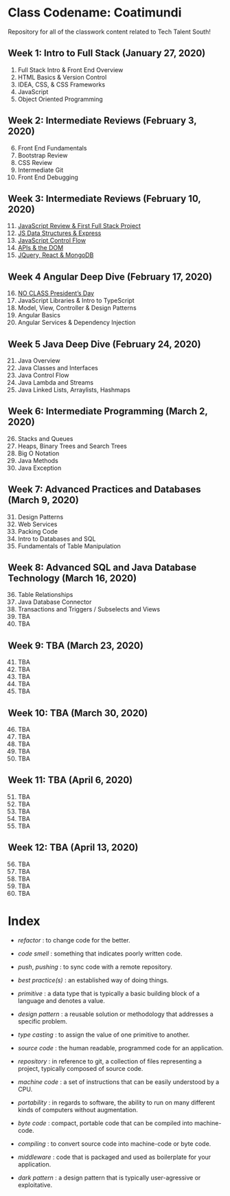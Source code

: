 
# Class Codename: Coatimundi

Repository for all of the classwork content related to Tech Talent South!

## Week 1: Intro to Full Stack (January 27, 2020)

1. Full Stack Intro & Front End Overview
2. HTML Basics & Version Control
3. IDEA, CSS, & CSS Frameworks
4. JavaScript 
5. Object Oriented Programming

## Week 2:  Intermediate Reviews (February 3, 2020)


6. Front End Fundamentals
7. Bootstrap Review
8. CSS Review 
9. Intermediate Git
10. Front End Debugging

## Week 3: Intermediate Reviews (February 10, 2020)


11. [JavaScript Review & First Full Stack Project](https://github.com/LionelBeato/classwork/blob/master/Week-3/Day-11/OVERVIEW.md)
12. [JS Data Structures & Express](https://github.com/LionelBeato/classwork/blob/master/Week-3/Day-12/OVERVIEW.md) 
13. [JavaScript Control Flow](https://github.com/LionelBeato/classwork/blob/master/Week-3/Day-13/OVERVIEW.md)
14. [APIs & the DOM](https://github.com/LionelBeato/classwork/blob/master/Week-3/Day-14/OVERVIEW.md)
15. [JQuery, React & MongoDB](https://github.com/LionelBeato/classwork/blob/master/Week-3/Day-15/OVERVIEW.md)

## Week 4  Angular Deep Dive  (February 17, 2020)

16. [NO CLASS President’s Day](https://github.com/LionelBeato/classwork/blob/master/Week-4/Day-16/OVERVIEW.md) 
17. JavaScript Libraries & Intro to TypeScript 
18. Model, View, Controller & Design Patterns
19. Angular Basics
20. Angular Services & Dependency Injection



## Week 5 Java Deep Dive (February 24, 2020)

21. Java Overview
22. Java Classes and Interfaces
23. Java Control Flow
24. Java Lambda and Streams 
25. Java Linked Lists, Arraylists, Hashmaps

## Week 6: Intermediate Programming (March 2, 2020)
26. Stacks and Queues
27. Heaps, Binary Trees and Search Trees
28. Big O Notation
29. Java Methods
30. Java Exception

## Week 7: Advanced Practices and Databases  (March 9, 2020)


31. Design Patterns
32. Web Services
33. Packing Code
34. Intro to Databases and SQL
35. Fundamentals of Table Manipulation

## Week 8: Advanced SQL and Java Database Technology    (March 16, 2020)


36. Table Relationships
37. Java Database Connector
38. Transactions and Triggers / Subselects and Views
39. TBA
40. TBA




## Week 9: TBA   (March 23, 2020)


41. TBA
42. TBA
43. TBA
44. TBA
45. TBA

## Week 10: TBA   (March 30, 2020)


46. TBA
47. TBA
48. TBA
49. TBA
50. TBA

## Week 11: TBA    (April 6, 2020)


51. TBA
52. TBA
53. TBA
54. TBA
55. TBA

## Week 12: TBA  (April 13, 2020)


56. TBA
57. TBA
58. TBA
59. TBA
60. TBA

# Index 

- *refactor* : to change code for the better. 

- *code smell* : something that indicates poorly written code.

- *push*, *pushing* : to sync code with a remote repository.

- *best practice(s)* : an established way of doing things. 

- *primitive* : a data type that is typically a basic building block of a language and denotes a value.

- *design pattern* : a reusable solution or methodology that addresses a specific problem. 


- *type casting* : to assign the value of one primitive to another. 

- *source code* : the human readable, programmed code for an application. 

- *repository* : in reference to git, a collection of files representing a project, typically composed of source code.

- *machine code* : a set of instructions that can be easily understood by a CPU. 

- *portability* : in regards to software, the ability to run on many different kinds of computers without augmentation. 

- *byte code* : compact, portable code that can be compiled into machine-code. 

- *compiling* : to convert source code into machine-code or byte code. 

- *middleware* : code that is packaged and used as boilerplate for your application. 

- *dark pattern* : a design pattern that is typically user-agressive or exploitative. 